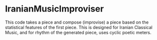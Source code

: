 # IranianMusicImproviser
This code takes a piece and compose (improvise) a piece based on the statistical features of the first piece. This is designed for Iranian Classical Music, and for rhythm of the generated piece, uses cyclic poetic meters.
